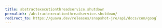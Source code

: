 ```yaml
---
title: abstractexecutionthreadservice.shutdown
permalink: /abstractexecutionthreadservice.shutdown/
redirect_to: https://guava.dev/releases/snapshot-jre/api/docs/com/google/common/util/concurrent/AbstractExecutionThreadService.html#shutDown--
---
```

